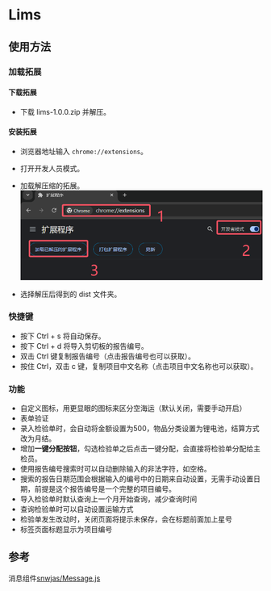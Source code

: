 # Lims

## 使用方法

### 加载拓展

#### 下载拓展

- 下载 lims-1.0.0.zip 并解压。

#### 安装拓展

- 浏览器地址输入 `chrome://extensions`。
- 打开开发人员模式。
- 加载解压缩的拓展。
  ![加载拓展](https://github.com/initialencounter/chrome-extensions/blob/master/lims/assets/image.png?raw=true)

- 选择解压后得到的 dist 文件夹。

### 快捷键

- 按下 Ctrl + s 将自动保存。
- 按下 Ctrl + d 将导入剪切板的报告编号。
- 双击 Ctrl 键复制报告编号（点击报告编号也可以获取）。
- 按住 Ctrl，双击 c 键，复制项目中文名称（点击项目中文名称也可以获取）。

### 功能

- 自定义图标，用更显眼的图标来区分空海运（默认关闭，需要手动开启）
- 表单验证
- 录入检验单时，会自动将金额设置为500，物品分类设置为锂电池，结算方式改为月结。
- 增加**一键分配按钮**，勾选检验单之后点击一键分配，会直接将检验单分配给主检员。
- 使用报告编号搜索时可以自动删除输入的非法字符，如空格。
- 搜索的报告日期范围会根据输入的编号中的日期来自动设置，无需手动设置日期，前提是这个报告编号是一个完整的项目编号。
- 导入检验单时默认查询上一个月开始查询，减少查询时间
- 查询检验单时可以自动设置运输方式
- 检验单发生改动时，关闭页面将提示未保存，会在标题前面加上星号
- 标签页面标题显示为项目编号

## 参考

消息组件[snwjas/Message.js](https://github.com/snwjas/Message.js)
